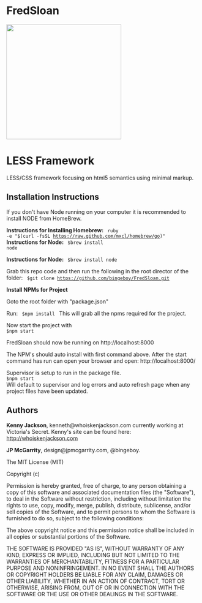 FredSloan
=========

<img src="http://jpmcgarrity.com/upload/fredsloan1.jpg" width="300" height="auto">

<h1>LESS Framework</h1>

LESS/CSS framework focusing on html5 semantics using minimal markup.


<h2>Installation Instructions</h2>
If you don't have Node running on your computer it is recommended to install NODE from HomeBrew.

<strong>Instructions for Installing Homebrew: </strong>
<code>
ruby -e "$(curl -fsSL https://raw.github.com/mxcl/homebrew/go)"
</code>
<strong>Instructions for Node: </strong>
<code>
$brew install node
</code>

<strong>Instructions for Node: </strong>
<code>
$brew install node
</code>

Grab this repo code and then run the following in the root director of the folder:
<code>
$git clone https://github.com/bingeboy/FredSloan.git
</code>

<!-- <code>
$express myProjectNameHere -c less
</code> -->
  

<strong>Install NPMs for Project</strong>
<p>
	Goto the root folder with "package.json"
</p>

Run: 
<code>
$npm install
</code>
This will grab all the npms required for the project.

<p>
Now start the project with 
<code>
$npm start
</code>

FredSloan should now be running on http://localhost:8000

<p>
The NPM's should auto install with first command above.
After the start command has run can open your browser and open: http://localhost:8000/ 


<p>
	Supervisor is setup to run in the package file.
<code>
$npm start
</code> 
Will default to supervisor and log errors and auto refresh page when any project files have been updated.

<h2>Authors</h2>

<p>
<strong>Kenny Jackson</strong>, kenneth@whoiskenjackson.com currently working at Victoria's Secret. Kenny's site can be found here: <a href="whoiskenjackson.com">http://whoiskenjackson.com</a>

<p>
<strong>JP McGarrity</strong>, design@jpmcgarrity.com, @bingeboy.

The MIT License (MIT)
 
Copyright (c) <year> <copyright holders>
 
Permission is hereby granted, free of charge, to any person obtaining a copy
of this software and associated documentation files (the "Software"), to deal
in the Software without restriction, including without limitation the rights
to use, copy, modify, merge, publish, distribute, sublicense, and/or sell
copies of the Software, and to permit persons to whom the Software is
furnished to do so, subject to the following conditions:
 
The above copyright notice and this permission notice shall be included in
all copies or substantial portions of the Software.
 
THE SOFTWARE IS PROVIDED "AS IS", WITHOUT WARRANTY OF ANY KIND, EXPRESS OR
IMPLIED, INCLUDING BUT NOT LIMITED TO THE WARRANTIES OF MERCHANTABILITY,
FITNESS FOR A PARTICULAR PURPOSE AND NONINFRINGEMENT. IN NO EVENT SHALL THE
AUTHORS OR COPYRIGHT HOLDERS BE LIABLE FOR ANY CLAIM, DAMAGES OR OTHER
LIABILITY, WHETHER IN AN ACTION OF CONTRACT, TORT OR OTHERWISE, ARISING FROM,
OUT OF OR IN CONNECTION WITH THE SOFTWARE OR THE USE OR OTHER DEALINGS IN
THE SOFTWARE.

